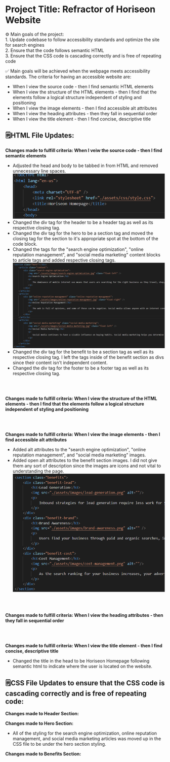# Project Title: Refractor of Horiseon Website

⚙️ Main goals of the project: </br>
    1. Update codebase to follow accessibility standards and optimize the site for search engines </br>
    2. Ensure that the code follows semantic HTML </br>
    3. Ensure that the CSS code is cascading correctly and is free of repeating code</br>


✅ Main goals will be achieved when the webpage meets accessibility standards. The criteria for having an accessible website are: </br>
* When I view the source code - then I find semantic HTML elements </br>
* When I view the structure of the HTML elements - then I find that the elements follow a logical structure independent of styling and positioning </br>
* When I view the image elements - then I find accessible alt attributes </br>
* When I view the heading attributes - then they fall in sequential order </br>
* When I view the title element - then I find concise, descriptive title </br>

## 🗒️HTML File Updates:

**Changes made to fulfill criteria: When I veiw the source code - then I find semantic elements** </br>
* Adjusted the head and body to be tabbed in from HTML and removed unnecessary line spaces.
![alt text](./screenshots/screenshot-one.png)
* Changed the div tag for the header to be a header tag as well as its respective closing tag.
* Changed the div tag for the hero to be a section tag and moved the closing tag for the section to it's appropriate spot at the bottom of the code block.
* Changed the tags for the "search engine optimization", "online reputation management", and "social media marketing" content blocks to article tags and added respective closing tags.
![alt text](./screenshots/screenshot-two.png)
* Changed the div tag for the benefit to be a section tag as well as its respective closing tag. I left the tags inside of the benefit section as divs since their content isn't independent content.
* Changed the div tag for the footer to be a footer tag as well as its respective closing tag.

</br>
</br>

**Changes made to fulfill criteria: When I view the structure of the HTML elements - then I find that the elements follow a logical structure independent of styling and positioning** </br>

</br>
</br>

**Changes made to fulfill criteria: When I view the image elements - then I find accessible alt attributes** </br>
* Added alt attributes to the "search engine optimization", "online reputation management", and "social media marketing" images.
* Added open alt attributes to the benefit section images. I did not give them any sort of description since the images are icons and not vital to understanding the page.
![alt text](./screenshots/screenshot-three.png)

</br>
</br>

**Changes made to fulfill criteria: When I view the heading attributes - then they fall in sequential order** </br>

</br>
</br>

**Changes made to fulfill criteria: When I view the title element - then I find concise, descriptive title** </br>
* Changed the title in the head to be Horiseon Homepage following semantic html to indicate where the user is located on the website.

## 🗒️CSS File Updates to ensure that the CSS code is cascading correctly and is free of repeating code:

**Changes made to Header Section:**

**Changes made to Hero Section:**

* All of the styling for the search engine optimization, online reputation management, and social media marketing articles was moved up in the CSS file to be under the hero section styling.

**Changes made to Benefits Section:**


